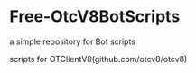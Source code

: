 # Free-OtcV8BotScripts
a simple repository for Bot scripts

scripts for OTClientV8(github.com/otcv8/otcv8)
